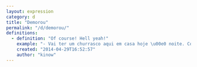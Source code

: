 ```yaml
---
layout: expression
category: d
title: "Demorou"
permalink: "/d/demorou/"
definitions:
  - definition: "Of course! Hell yeah!"
    example: "- Vai ter um churrasco aqui em casa hoje \u00e0 noite. Cola a\u00ed!\r\n- Demorou!\r\n\r\n- I\u2019m having a barbecue at home tonight. Come on over!\r\n- Hell yeah!"
    created: "2014-04-29T16:52:57"
    author: "kinow"
---
```

